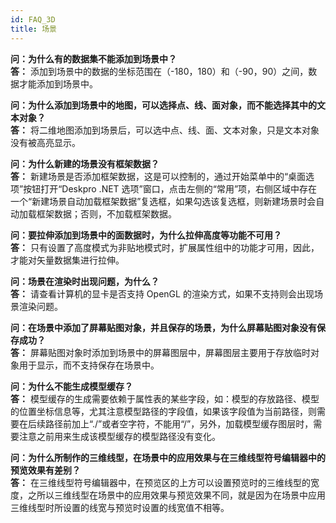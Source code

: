 ```yaml
---
id: FAQ_3D
title: 场景
---  
```


**问：为什么有的数据集不能添加到场景中？**  
**答：**  添加到场景中的数据的坐标范围在（-180，180）和（-90，90）之间，数据才能添加到场景中。   

**问：为什么添加到场景中的地图，可以选择点、线、面对象，而不能选择其中的文本对象？**  
**答：**   将二维地图添加到场景后，可以选中点、线、面、文本对象，只是文本对象没有被高亮显示。    

**问：为什么新建的场景没有框架数据？**  
**答：**   新建场景是否添加框架数据，这是可以控制的，通过开始菜单中的“桌面选项”按钮打开“Deskpro .NET 选项”窗口，点击左侧的“常用”项，右侧区域中存在一个“新建场景自动加载框架数据”复选框，如果勾选该复选框，则新建场景时会自动加载框架数据；否则，不加载框架数据。    

**问：要拉伸添加到场景中的面数据时，为什么拉伸高度等功能不可用？**  
**答：**   只有设置了高度模式为非贴地模式时，扩展属性组中的功能才可用，因此，才能对矢量数据集进行拉伸。   

**问：场景在渲染时出现问题，为什么？**  
**答：**   请查看计算机的显卡是否支持 OpenGL 的渲染方式，如果不支持则会出现场景渲染问题。    

**问：在场景中添加了屏幕贴图对象，并且保存的场景，为什么屏幕贴图对象没有保存成功？**  
**答：**   屏幕贴图对象时添加到场景中的屏幕图层中，屏幕图层主要用于存放临时对象用于显示，而不支持保存在场景中。    

**问：为什么不能生成模型缓存？**  
**答：** 模型缓存的生成需要依赖于属性表的某些字段，如：模型的存放路径、模型的位置坐标信息等，尤其注意模型路径的字段值，如果该字段值为当前路径，则需要在后续路径前加上“./”或者空字符，不能用“/”，另外，加载模型缓存图层时，需要注意之前用来生成该模型缓存的模型路径没有变化。    

**问：为什么所制作的三维线型，在场景中的应用效果与在三维线型符号编辑器中的预览效果有差别？**  
**答：**  在三维线型符号编辑器中，在预览区的上方可以设置预览时的三维线型的宽度，之所以三维线型在场景中的应用效果与预览效果不同，就是因为在场景中应用三维线型时所设置的线宽与预览时设置的线宽值不相等。  
  
